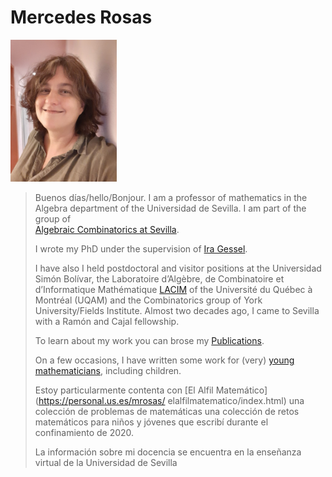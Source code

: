 
# Mercedes Rosas  
 
<img src='mrosas.jpg' width='170' >
 

> Buenos días/hello/Bonjour.
> I am a professor of mathematics in the Algebra department
> of the    Universidad de Sevilla. I am part of the group of  
> [Algebraic Combinatorics at Sevilla](./CAenSevilla.md).
> 
> I wrote my PhD under the supervision of
>  [Ira Gessel](https://people.brandeis.edu/~gessel/).
> 
> I have also
> I held postdoctoral and visitor positions at the Universidad
> Simón Bolívar, the
>  Laboratoire d’Algèbre, de Combinatoire et
> d’Informatique Mathématique
> [LACIM](https://lacim.uqam.ca/en/home/) of the Université du
>  Québec à Montréal (UQAM) and the Combinatorics group of
> York University/Fields Institute.
> Almost two decades ago, I came to Sevilla with a Ramón
> and Cajal fellowship. 
>
>  
> To learn about my work you can brose my
> [Publications](./publications.md).
>
> On a few occasions, I have
> written some work for (very)
> [young mathematicians](./divulgacion.md), including children.
> 
> Estoy particularmente contenta con 
> [El Alfil Matemático](https://personal.us.es/mrosas/      elalfilmatematico/index.html)
> una colección de problemas de matemáticas
> una colección de retos matemáticos para niños y jóvenes que escribí
> durante el confinamiento de 2020.
>
> La información sobre mi docencia se encuentra en la enseñanza
> virtual de la Universidad de Sevilla 








 
